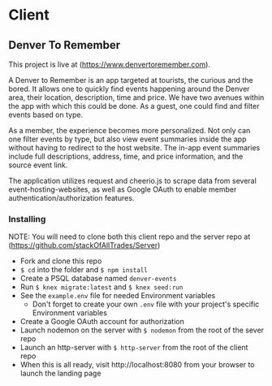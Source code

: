 # Client
## Denver To Remember 

This project is live at (https://www.denvertoremember.com).

A Denver to Remember is an app targeted at tourists, the curious and the bored. It allows one to quickly find events happening around the Denver area, their location, description, time and price. We have two avenues within the app with which this could be done. As a guest, one could find and filter events based on type.

As a member, the experience becomes more personalized. Not only can one filter events by type, but also view event summaries inside the app without having to redirect to the host website. The in-app event summaries include full descriptions, address, time, and price information, and the source event link.

The application utilizes request and cheerio.js to scrape data from several event-hosting-websites, as well as Google OAuth to enable member authentication/authorization features. 

### Installing
NOTE: You will need to clone both this client repo and the server repo at (https://github.com/stackOfAllTrades/Server)

* Fork and clone this repo
* `$ cd` into the folder and `$ npm install`
* Create a PSQL database named `denver-events`
* Run `$ knex migrate:latest` and `$ knex seed:run`
* See the `example.env` file for needed Environment variables
  * Don't forget to create your own `.env` file with your project's specific Environment variables
* Create a Google OAuth account for authorization
* Launch nodemon on the server with `$ nodemon` from the root of the sever repo
* Launch an http-server with `$ http-server` from the root of the client repo
* When this is all ready, visit http://localhost:8080 from your browser to launch the landing page
